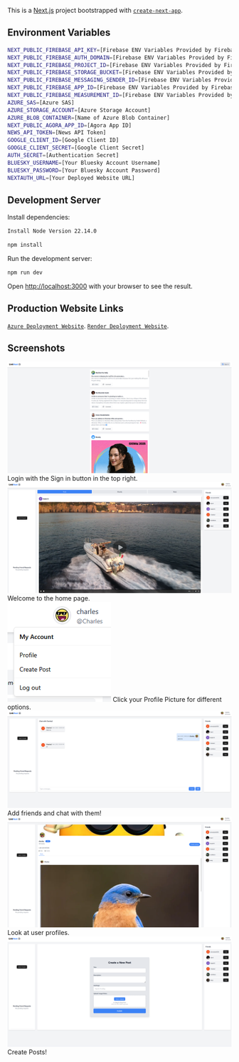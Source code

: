 This is a [Next.js](https://nextjs.org) project bootstrapped with [`create-next-app`](https://nextjs.org/docs/app/api-reference/cli/create-next-app).

## Environment Variables
```bash
NEXT_PUBLIC_FIREBASE_API_KEY=[Firebase ENV Variables Provided by Firebase]
NEXT_PUBLIC_FIREBASE_AUTH_DOMAIN=[Firebase ENV Variables Provided by Firebase]
NEXT_PUBLIC_FIREBASE_PROJECT_ID=[Firebase ENV Variables Provided by Firebase]
NEXT_PUBLIC_FIREBASE_STORAGE_BUCKET=[Firebase ENV Variables Provided by Firebase]
NEXT_PUBLIC_FIREBASE_MESSAGING_SENDER_ID=[Firebase ENV Variables Provided by Firebase]
NEXT_PUBLIC_FIREBASE_APP_ID=[Firebase ENV Variables Provided by Firebase]
NEXT_PUBLIC_FIREBASE_MEASUREMENT_ID=[Firebase ENV Variables Provided by Firebase]
AZURE_SAS=[Azure SAS]
AZURE_STORAGE_ACCOUNT=[Azure Storage Account]
AZURE_BLOB_CONTAINER=[Name of Azure Blob Container]
NEXT_PUBLIC_AGORA_APP_ID=[Agora App ID]
NEWS_API_TOKEN=[News API Token]
GOOGLE_CLIENT_ID=[Google Client ID]
GOOGLE_CLIENT_SECRET=[Google Client Secret]
AUTH_SECRET=[Authentication Secret]
BLUESKY_USERNAME=[Your Bluesky Account Username]
BLUESKY_PASSWORD=[Your Bluesky Account Password]
NEXTAUTH_URL=[Your Deployed Website URL]
```
## Development Server

Install dependencies:

```bash
Install Node Version 22.14.0
```

```bash
npm install
```

Run the development server:

```bash
npm run dev
```

Open [http://localhost:3000](http://localhost:3000) with your browser to see the result.

## Production Website Links

[`Azure Deployment Website`](https://linknest-fkd5eba5dqbrhzd7.canadacentral-01.azurewebsites.net/).
[`Render Deployment Website`](https://linknest-rqd1.onrender.com/).

## Screenshots
![Login Page](public/readme1.png)
Login with the Sign in button in the top right. <br />
![Home Page](public/readme2.png)
Welcome to the home page. <br />
![Click on PFP](public/readme3.png)
Click your Profile Picture for different options. <br />
![Chatting Page](public/readme4.png)
Add friends and chat with them! <br />
![Profile Page](public/readme5.png)
Look at user profiles. <br />
![Create Post Page](public/readme6.png)
Create Posts! <br />
